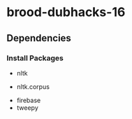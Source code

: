 # brood-dubhacks-16

## Dependencies
### Install Packages

+ nltk
- nltk.corpus
+ firebase
+ tweepy
